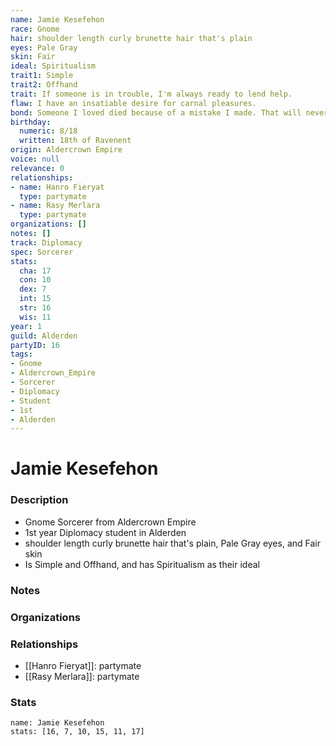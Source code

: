 ```yaml
---
name: Jamie Kesefehon
race: Gnome
hair: shoulder length curly brunette hair that's plain
eyes: Pale Gray
skin: Fair
ideal: Spiritualism
trait1: Simple
trait2: Offhand
trait: If someone is in trouble, I'm always ready to lend help.
flaw: I have an insatiable desire for carnal pleasures.
bond: Someone I loved died because of a mistake I made. That will never happen again.
birthday:
  numeric: 8/18
  written: 18th of Ravenent
origin: Aldercrown Empire
voice: null
relevance: 0
relationships:
- name: Hanro Fieryat
  type: partymate
- name: Rasy Merlara
  type: partymate
organizations: []
notes: []
track: Diplomacy
spec: Sorcerer
stats:
  cha: 17
  con: 10
  dex: 7
  int: 15
  str: 16
  wis: 11
year: 1
guild: Alderden
partyID: 16
tags:
- Gnome
- Aldercrown_Empire
- Sorcerer
- Diplomacy
- Student
- 1st
- Alderden
---
```

# Jamie Kesefehon
### Description
- Gnome Sorcerer from Aldercrown Empire
- 1st year Diplomacy student in Alderden
- shoulder length curly brunette hair that's plain, Pale Gray eyes, and Fair skin
- Is Simple and Offhand, and has Spiritualism as their ideal

### Notes

### Organizations

### Relationships
- [[Hanro Fieryat]]: partymate
- [[Rasy Merlara]]: partymate

### Stats
```statblock
name: Jamie Kesefehon
stats: [16, 7, 10, 15, 11, 17]
```